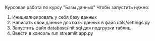 Курсовая работа по курсу "Базы данных"
Чтобы запустить нужно:
1. Инициализировать у себя базу данных
2. Написать свои данные для базы данных в файл utils/settings.py
3. Запустить файл database/init.sql для подгрузки таблиц
4. Ввести в консоль run streamlit app.py
